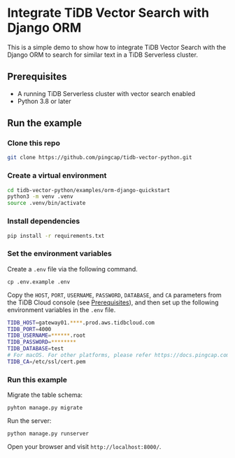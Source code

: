 # Integrate TiDB Vector Search with Django ORM

This is a simple demo to show how to integrate TiDB Vector Search with the Django ORM to search for similar text in a TiDB Serverless cluster.

## Prerequisites

- A running TiDB Serverless cluster with vector search enabled
- Python 3.8 or later

## Run the example

### Clone this repo

```bash
git clone https://github.com/pingcap/tidb-vector-python.git
```

### Create a virtual environment

```bash
cd tidb-vector-python/examples/orm-django-quickstart
python3 -m venv .venv
source .venv/bin/activate
```

### Install dependencies

```bash
pip install -r requirements.txt
```

### Set the environment variables

Create a `.env` file via the following command.

```shell
cp .env.example .env
```

Copy the `HOST`, `PORT`, `USERNAME`, `PASSWORD`, `DATABASE`, and `CA` parameters from the TiDB Cloud console (see [Prerequisites](../README.md#prerequisites)), and then set up the following environment variables in the `.env` file.

```bash
TIDB_HOST=gateway01.****.prod.aws.tidbcloud.com
TIDB_PORT=4000
TIDB_USERNAME=******.root
TIDB_PASSWORD=********
TIDB_DATABASE=test
# For macOS. For other platforms, please refer https://docs.pingcap.com/tidbcloud/secure-connections-to-serverless-clusters#root-certificate-default-path .
TIDB_CA=/etc/ssl/cert.pem
```

### Run this example

Migrate the table schema:

```shell
pyhton manage.py migrate
```

Run the server:

```shell
python manage.py runserver
```

Open your browser and visit `http://localhost:8000/`.
